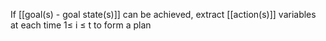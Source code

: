 If [[goal(s) - goal state(s)]] can be achieved, extract [[action(s)]] variables at each time 1≤ i ≤ t to form a plan